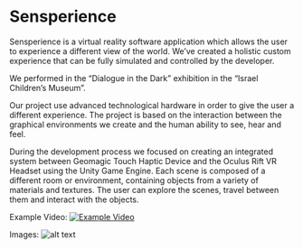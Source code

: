 # Sensperience
Sensperience is a virtual reality software application which allows the user to experience a different view of the world.
We’ve created a holistic custom experience that can be fully simulated and controlled by the developer.

We performed in the “Dialogue in the Dark” exhibition in the “Israel Children’s Museum”.

Our project use advanced technological hardware in order to give the user a different experience.
The project is based on the interaction between the graphical environments we create and the human ability to see, hear and feel.

During the development process we focused on creating an integrated system between Geomagic Touch Haptic Device and the Oculus Rift VR Headset using the Unity Game Engine.
Each scene is composed of a different room or environment, containing objects from a variety of materials and textures.
The user can explore the scenes, travel between them and interact with the objects.

Example Video:
[![Example Video](http://img.youtube.com/vi/-6p5USKDlfE/0.jpg)](http://www.youtube.com/watch?v=-6p5USKDlfE)

Images:
![alt text](https://drive.google.com/open?id=176URrYwgJ6ENDXgmxQis6Xs-xovcYXLEl "Logo Title Text 1")
